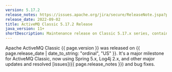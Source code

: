 ```yaml
---
version: 5.17.2
release_notes: https://issues.apache.org/jira/secure/ReleaseNote.jspa?projectId=12311210&version=12351602
release_date: 2022-09-02
title: ActiveMQ Classic 5.17.2 Release
java_version: 11+
shortDescription: Maintenance release on Classic 5.17.x series, containing Spring 5.3.22, Log4J 2.18.0, and a lot of other changes.
---
```

Apache ActiveMQ Classic {{ page.version }} was released on {{ page.release_date | date_to_string: "ordinal", "US" }}. It's a major milestone for ActiveMQ Classic, now using Spring 5.x, Log4j 2.x, and other major updates and resolved [issues]({{ page.release_notes }}) and bug fixes.
